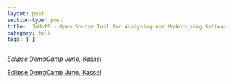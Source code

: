 ```yaml
---
layout: post
section-type: post
title:  JaMoPP - Open Source Tool for Analysing und Modernising Software
category: talk
tags: [ ]
---
```

_Eclipse DemoCamp Juno, Kassel_

<a href="https://wiki.eclipse.org/Eclipse_DemoCamps_Juno_2012/Kassel">Eclipse DemoCamp Juno, Kassel</a>
